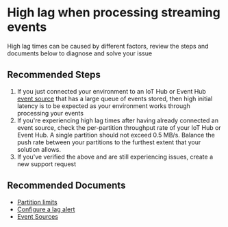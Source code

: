 <properties
  pagetitle="High lag when processing streaming events"
  service="microsoft.timeseriesinsights"
  resource="environments"
  ms.author="lyhughes"
  selfhelptype="Generic"
  supporttopicids="32571146,32571149,32571562"
  productpesids="16244"
  cloudenvironments="public,mooncake"
  articleid="cf81cfc4-a80d-4ba0-ba35-9092c714712c"
  ownershipid="AzureIot_IotTSI" />
# High lag when processing streaming events

High lag times can be caused by different factors, review the steps and documents below to diagnose and solve your issue

## **Recommended Steps**

1. If you just connected your environment to an IoT Hub or Event Hub [event source](https://docs.microsoft.com/azure/time-series-insights/concepts-streaming-ingestion-event-sources) that has a large queue of events stored, then high initial latency is to be expected as your environment works through processing your events
2. If you're experiencing high lag times after having already connected an event source, check the per-partition throughput rate of your IoT Hub or Event Hub. A single partition should not exceed 0.5 MB/s. Balance the push rate between your partitions to the furthest extent that your solution allows.
3. If you've verified the above and are still experiencing issues, create a new support request

## **Recommended Documents**

* [Partition limits](https://docs.microsoft.com/azure/time-series-insights/concepts-streaming-ingress-throughput-limits#hub-partitions-and-per-partition-limits)
* [Configure a lag alert](https://docs.microsoft.com/azure/time-series-insights/time-series-insights-environment-mitigate-latency#monitor-latency-and-throttling-with-alerts)
* [Event Sources](https://docs.microsoft.com/azure/time-series-insights/concepts-streaming-ingestion-event-sources)